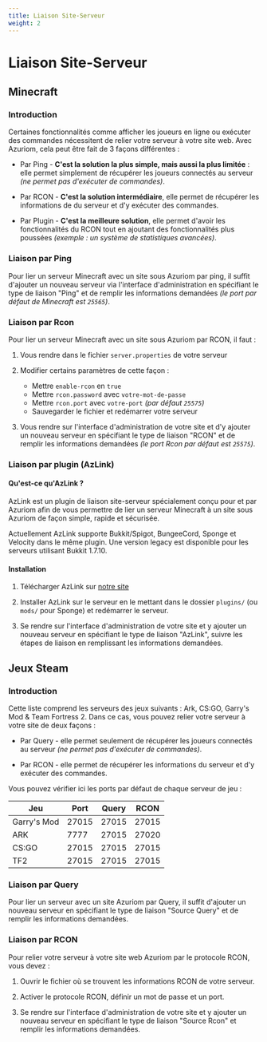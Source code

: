 ```yaml
---
title: Liaison Site-Serveur
weight: 2
---
```


# Liaison Site-Serveur

## Minecraft

### Introduction

Certaines fonctionnalités comme afficher les joueurs en
ligne ou exécuter des commandes nécessitent de relier votre serveur à votre
site web. Avec Azuriom, cela peut être fait de 3 façons différentes :

* Par Ping - **C'est la solution la plus simple, mais aussi la plus limitée** :
elle permet simplement de récupérer les joueurs connectés au serveur
_(ne permet pas d'exécuter de commandes)_.

* Par RCON - **C'est la solution intermédiaire**, elle permet de récupérer les informations 
de du serveur et d'y exécuter des commandes.

* Par Plugin - **C'est la meilleure solution**, elle permet d'avoir les fonctionnalités du RCON
tout en ajoutant des fonctionnalités plus poussées _(exemple : un système de statistiques avancées)_.

### Liaison par Ping

Pour lier un serveur Minecraft avec un site sous Azuriom par ping, 
il suffit d'ajouter un nouveau serveur via l'interface d'administration en spécifiant le type de liaison "Ping"
et de remplir les informations demandées _(le port par défaut de Minecraft est `25565`)_.

### Liaison par Rcon

Pour lier un serveur Minecraft avec un site sous Azuriom par RCON, il faut :

1. Vous rendre dans le fichier `server.properties` de votre serveur

1. Modifier certains paramètres de cette façon :
    * Mettre `enable-rcon` en `true`
    * Mettre `rcon.password` avec `votre-mot-de-passe`
    * Mettre `rcon.port` avec `votre-port` _(par défaut `25575`)_
    * Sauvegarder le fichier et redémarrer votre serveur
   
1. Vous rendre sur l'interface d'administration de votre site et d'y ajouter un nouveau serveur en spécifiant le type de liaison "RCON"
et de remplir les informations demandées _(le port Rcon par défaut est `25575`)_.

### Liaison par plugin (AzLink)

#### Qu'est-ce qu'AzLink ?

AzLink est un plugin de liaison site-serveur spécialement conçu pour et par Azuriom 
afin de vous permettre de lier un serveur Minecraft à un site sous Azuriom de façon simple,
rapide et sécurisée.

Actuellement AzLink supporte Bukkit/Spigot, BungeeCord, Sponge et Velocity dans le même plugin.
Une version legacy est disponible pour les serveurs utilisant Bukkit 1.7.10.

#### Installation

1. Télécharger AzLink sur [notre site](https://azuriom.com/azlink)

1. Installer AzLink sur le serveur en le mettant dans le dossier `plugins/`
(ou `mods/` pour Sponge) et redémarrer le serveur.

1. Se rendre sur l'interface d'administration de votre site et y ajouter un nouveau serveur en spécifiant le type de liaison "AzLink", 
suivre les étapes de liaison en remplissant les informations demandées.

## Jeux Steam

### Introduction

Cette liste comprend les serveurs des jeux suivants : Ark, CS:GO, Garry's Mod & Team Fortress 2.
Dans ce cas, vous pouvez relier votre serveur à votre site de deux façons :

* Par Query - elle permet seulement de récupérer les joueurs connectés au serveur
_(ne permet pas d'exécuter de commandes)_.

* Par RCON - elle permet de récupérer les informations 
du serveur et d'y exécuter des commandes.

Vous pouvez vérifier ici les ports par défaut de chaque serveur de jeu :

|    Jeu      | Port  | Query | RCON  |
| ----------- | ----- | ----- | ----- |
| Garry's Mod | 27015 | 27015 | 27015 |
|     ARK     | 7777  | 27015 | 27020 |
|   CS:GO     | 27015 | 27015 | 27015 |
|    TF2      | 27015 | 27015 | 27015 |

### Liaison par Query

Pour lier un serveur avec un site Azuriom par Query, 
il suffit d'ajouter un nouveau serveur en spécifiant le type de liaison "Source Query"
et de remplir les informations demandées.

### Liaison par RCON

Pour relier votre serveur à votre site web Azuriom par le protocole RCON, vous devez :

1. Ouvrir le fichier où se trouvent les informations RCON de votre serveur.
   
1. Activer le protocole RCON, définir un mot de passe et un port.

1. Se rendre sur l'interface d'administration de votre site et y ajouter un nouveau serveur en spécifiant le type de liaison "Source Rcon"
et remplir les informations demandées.
